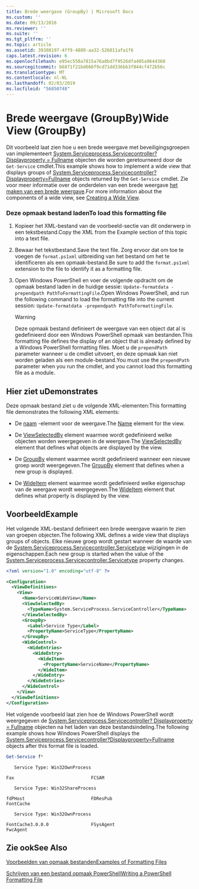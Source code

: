 ```yaml
---
title: Brede weergave (GroupBy) | Microsoft Docs
ms.custom: ''
ms.date: 09/13/2016
ms.reviewer: ''
ms.suite: ''
ms.tgt_pltfrm: ''
ms.topic: article
ms.assetid: 39388197-4ff9-4889-aa32-526011afa1f6
caps.latest.revision: 6
ms.openlocfilehash: e95ec550a7815a76a8bd7f9526dfa405a9644360
ms.sourcegitcommit: b6871f21bd666f9cd71dd336bb3f844cf472b56c
ms.translationtype: MT
ms.contentlocale: nl-NL
ms.lasthandoff: 02/03/2019
ms.locfileid: "56850748"
---
```

# <a name="wide-view-groupby"></a><span data-ttu-id="7b354-102">Brede weergave (GroupBy)</span><span class="sxs-lookup"><span data-stu-id="7b354-102">Wide View (GroupBy)</span></span>

<span data-ttu-id="7b354-103">Dit voorbeeld laat zien hoe u een brede weergave met beveiligingsgroepen van implementeert [System.Serviceprocess.Servicecontroller? Displayproperty = Fullname](/dotnet/api/System.ServiceProcess.ServiceController) objecten die worden geretourneerd door de `Get-Service` cmdlet.</span><span class="sxs-lookup"><span data-stu-id="7b354-103">This example shows how to implement a wide view that displays groups of [System.Serviceprocess.Servicecontroller?Displayproperty=Fullname](/dotnet/api/System.ServiceProcess.ServiceController) objects returned by the `Get-Service` cmdlet.</span></span> <span data-ttu-id="7b354-104">Zie voor meer informatie over de onderdelen van een brede weergave [het maken van een brede weergave](./creating-a-wide-view.md).</span><span class="sxs-lookup"><span data-stu-id="7b354-104">For more information about the components of a wide view, see [Creating a Wide View](./creating-a-wide-view.md).</span></span>

### <a name="to-load-this-formatting-file"></a><span data-ttu-id="7b354-105">Deze opmaak bestand laden</span><span class="sxs-lookup"><span data-stu-id="7b354-105">To load this formatting file</span></span>

1. <span data-ttu-id="7b354-106">Kopieer het XML-bestand van de voorbeeld-sectie van dit onderwerp in een tekstbestand.</span><span class="sxs-lookup"><span data-stu-id="7b354-106">Copy the XML from the Example section of this topic into a text file.</span></span>

2. <span data-ttu-id="7b354-107">Bewaar het tekstbestand.</span><span class="sxs-lookup"><span data-stu-id="7b354-107">Save the text file.</span></span> <span data-ttu-id="7b354-108">Zorg ervoor dat om toe te voegen de `format.ps1xml` uitbreiding van het bestand om het te identificeren als een opmaak-bestand.</span><span class="sxs-lookup"><span data-stu-id="7b354-108">Be sure to add the `format.ps1xml` extension to the file to identify it as a formatting file.</span></span>

3. <span data-ttu-id="7b354-109">Open Windows PowerShell en voer de volgende opdracht om de opmaak bestand laden in de huidige sessie: `Update-formatdata -prependpath PathToFormattingFile`.</span><span class="sxs-lookup"><span data-stu-id="7b354-109">Open Windows PowerShell, and run the following command to load the formatting file into the current session: `Update-formatdata -prependpath PathToFormattingFile`.</span></span>

   > [!WARNING]
   > <span data-ttu-id="7b354-110">Deze opmaak bestand definieert de weergave van een object dat al is gedefinieerd door een Windows PowerShell opmaak van bestanden.</span><span class="sxs-lookup"><span data-stu-id="7b354-110">This formatting file defines the display of an object that is already defined by a Windows PowerShell formatting files.</span></span> <span data-ttu-id="7b354-111">Moet u de `prependPath` parameter wanneer u de cmdlet uitvoert, en deze opmaak kan niet worden geladen als een module-bestand.</span><span class="sxs-lookup"><span data-stu-id="7b354-111">You must use the `prependPath` parameter when you run the cmdlet, and you cannot load this formatting file as a module.</span></span>

## <a name="demonstrates"></a><span data-ttu-id="7b354-112">Hier ziet u</span><span class="sxs-lookup"><span data-stu-id="7b354-112">Demonstrates</span></span>

<span data-ttu-id="7b354-113">Deze opmaak bestand ziet u de volgende XML-elementen:</span><span class="sxs-lookup"><span data-stu-id="7b354-113">This formatting file demonstrates the following XML elements:</span></span>

- <span data-ttu-id="7b354-114">De [naam](./name-element-for-view-format.md) -element voor de weergave.</span><span class="sxs-lookup"><span data-stu-id="7b354-114">The [Name](./name-element-for-view-format.md) element for the view.</span></span>

- <span data-ttu-id="7b354-115">De [ViewSelectedBy](./viewselectedby-element-format.md) element waarmee wordt gedefinieerd welke objecten worden weergegeven in de weergave.</span><span class="sxs-lookup"><span data-stu-id="7b354-115">The [ViewSelectedBy](./viewselectedby-element-format.md) element that defines what objects are displayed by the view.</span></span>

- <span data-ttu-id="7b354-116">De [GroupBy](./groupby-element-for-view-format.md) element waarmee wordt gedefinieerd wanneer een nieuwe groep wordt weergegeven.</span><span class="sxs-lookup"><span data-stu-id="7b354-116">The [GroupBy](./groupby-element-for-view-format.md) element that defines when a new group is displayed.</span></span>

- <span data-ttu-id="7b354-117">De [WideItem](./wideitem-element-for-widecontrol-format.md) element waarmee wordt gedefinieerd welke eigenschap van de weergave wordt weergegeven.</span><span class="sxs-lookup"><span data-stu-id="7b354-117">The [WideItem](./wideitem-element-for-widecontrol-format.md) element that defines what property is displayed by the view.</span></span>

## <a name="example"></a><span data-ttu-id="7b354-118">Voorbeeld</span><span class="sxs-lookup"><span data-stu-id="7b354-118">Example</span></span>

<span data-ttu-id="7b354-119">Het volgende XML-bestand definieert een brede weergave waarin te zien van groepen objecten.</span><span class="sxs-lookup"><span data-stu-id="7b354-119">The following XML defines a wide view that displays groups of objects.</span></span> <span data-ttu-id="7b354-120">Elke nieuwe groep wordt gestart wanneer de waarde van de [System.Serviceprocess.Servicecontroller.Servicetype](/dotnet/api/System.ServiceProcess.ServiceController.ServiceType) wijzigingen in de eigenschappen.</span><span class="sxs-lookup"><span data-stu-id="7b354-120">Each new group is started when the value of the [System.Serviceprocess.Servicecontroller.Servicetype](/dotnet/api/System.ServiceProcess.ServiceController.ServiceType) property changes.</span></span>

```xml
<?xml version="1.0" encoding="utf-8" ?>

<Configuration>
  <ViewDefinitions>
    <View>
      <Name>ServiceWideView</Name>
      <ViewSelectedBy>
        <TypeName>System.ServiceProcess.ServiceController</TypeName>
      </ViewSelectedBy>
      <GroupBy>
        <Label>Service Type</Label>
        <PropertyName>ServiceType</PropertyName>
      </GroupBy>
      <WideControl>
        <WideEntries>
          <WideEntry>
            <WideItem>
              <PropertyName>ServiceName</PropertyName>
            </WideItem>
          </WideEntry>
        </WideEntries>
      </WideControl>
    </View>
  </ViewDefinitions>
</Configuration>
```

<span data-ttu-id="7b354-121">Het volgende voorbeeld laat zien hoe de Windows PowerShell wordt weergegeven de [System.Serviceprocess.Servicecontroller? Displayproperty = Fullname](/dotnet/api/System.ServiceProcess.ServiceController) objecten na het laden van deze bestandsindeling.</span><span class="sxs-lookup"><span data-stu-id="7b354-121">The following example shows how Windows PowerShell displays the [System.Serviceprocess.Servicecontroller?Displayproperty=Fullname](/dotnet/api/System.ServiceProcess.ServiceController) objects after this format file is loaded.</span></span>

```powershell
Get-Service f*
```

```output
   Service Type: Win32OwnProcess

Fax                             FCSAM

   Service Type: Win32ShareProcess

fdPHost                         FDResPub
FontCache

   Service Type: Win32OwnProcess

FontCache3.0.0.0                FSysAgent
FwcAgent
```

## <a name="see-also"></a><span data-ttu-id="7b354-122">Zie ook</span><span class="sxs-lookup"><span data-stu-id="7b354-122">See Also</span></span>

[<span data-ttu-id="7b354-123">Voorbeelden van opmaak bestanden</span><span class="sxs-lookup"><span data-stu-id="7b354-123">Examples of Formatting Files</span></span>](./examples-of-formatting-files.md)

[<span data-ttu-id="7b354-124">Schrijven van een bestand opmaak PowerShell</span><span class="sxs-lookup"><span data-stu-id="7b354-124">Writing a PowerShell Formatting File</span></span>](./writing-a-powershell-formatting-file.md)
